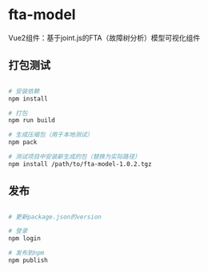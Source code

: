# fta-model

Vue2组件：基于joint.js的FTA（故障树分析）模型可视化组件

## 打包测试

```bash

# 安装依赖
npm install

# 打包
npm run build

# 生成压缩包（用于本地测试）
npm pack

# 测试项目中安装新生成的包（替换为实际路径）
npm install /path/to/fta-model-1.0.2.tgz

```

## 发布

```bash

# 更新package.json的version

# 登录
npm login

# 发布到npm
npm publish

```
